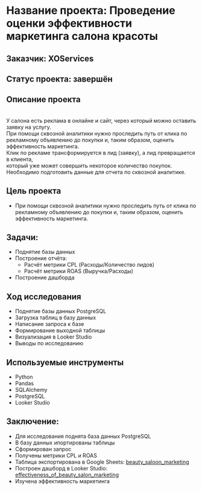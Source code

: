 # Название проекта: Проведение оценки эффективности маркетинга салона красоты
## Заказчик: XOServices
## Статус проекта: завершён
## Описание проекта
<br>У салона есть реклама в онлайне и сайт, через который можно оставить заявку на услугу.
<br>При помощи сквозной аналитики нужно проследить путь от клика по
<br>рекламному объявлению до покупки и, таким образом, оценить эффективность маркетинга.
<br>Клик по рекламе трансформируется в лид (заявку), а лид превращается в клиента,
<br>который уже может совершить некоторое количество покупок.
<br>Необходимо подготовить данные для отчета по сквозной аналитике.
## Цель проекта
- При помощи сквозной аналитики нужно проследить путь от клика по <br>рекламному объявлению до покупки и, таким образом, оценить эффективность маркетинга. 
## Задачи:
- Поднятие базы данных
- Построение отчёта:
  - Расчёт метрики CPL (Расходы/Количество лидов)
  - Расчёт метрики ROAS (Выручка/Расходы)
- Построение дашборда
## Ход исследования
- Поднятие базы данных PostgreSQL
- Загрузка таблиц в базу данных
- Написание запроса к базе
- Формирование выходной таблицы
- Визуализация в Looker Studio
- Выводы по исследованию
## Используемые инструменты
- Python
- Pandas
- SQLAlchemy
- PostgreSQL
- Looker Studio
## Заключение:
- Для исследования поднята база данных PostgreSQL
- В базу данных ипортированы таблицы
- Сформирован запрос
- Получены метрики CPL и ROAS
- Таблица экспортирована в Google Sheets: [beauty_saloon_marketing](https://docs.google.com/spreadsheets/d/1qmyOsyGjjsT02dPnXVZmcHXBjPW3QkenVv0HIReSMKg/edit?usp=sharing)
- Построен дашборд в Looker Studio: [effectiveness_of_beauty_salon_marketing](https://lookerstudio.google.com/reporting/9d800dcc-af84-4dcb-b933-17ff383cee3a)
- Изучена эффективность маркетинга
